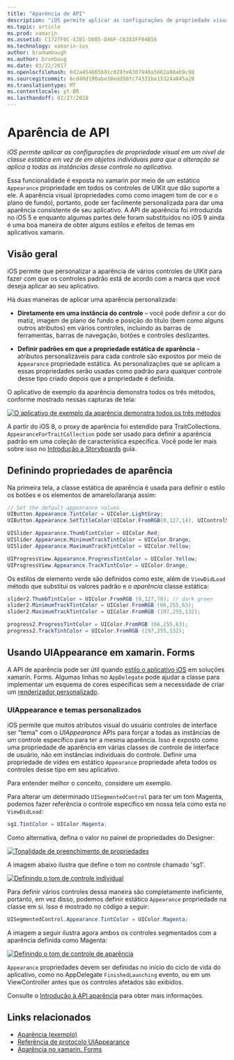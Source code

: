 ```yaml
---
title: "Aparência de API"
description: "iOS permite aplicar as configurações de propriedade visual em um nível de classe estática em vez de em objetos individuais para que a alteração se aplica a todas as instâncias desse controle no aplicativo."
ms.topic: article
ms.prod: xamarin
ms.assetid: C1727F0C-82B1-D085-D46F-C6383FF04B16
ms.technology: xamarin-ios
author: bradumbaugh
ms.author: brumbaug
ms.date: 03/22/2017
ms.openlocfilehash: 6d2a454665691c028fe8307940a5662a98ab9c98
ms.sourcegitcommit: 6cd40d190abe38edd50fc74331be15324a845a28
ms.translationtype: MT
ms.contentlocale: pt-BR
ms.lasthandoff: 02/27/2018
---
```

# <a name="appearance-api"></a>Aparência de API

_iOS permite aplicar as configurações de propriedade visual em um nível de classe estática em vez de em objetos individuais para que a alteração se aplica a todas as instâncias desse controle no aplicativo._

Essa funcionalidade é exposta no xamarin por meio de um estático `Appearance` propriedade em todos os controles de UIKit que dão suporte a ele. A aparência visual (propriedades como como imagem tom de cor e o plano de fundo), portanto, pode ser facilmente personalizada para dar uma aparência consistente de seu aplicativo. A API de aparência foi introduzida no iOS 5 e enquanto algumas partes dele foram substituídos no iOS 9 ainda é uma boa maneira de obter alguns estilos e efeitos de temas em aplicativos xamarin.

## <a name="overview"></a>Visão geral

iOS permite que personalizar a aparência de vários controles de UIKit para fazer com que os controles padrão está de acordo com a marca que você deseja aplicar ao seu aplicativo.

Há duas maneiras de aplicar uma aparência personalizada:

- **Diretamente em uma instância do controle** – você pode definir a cor do matiz, imagem de plano de fundo e posição do título (bem como alguns outros atributos) em vários controles, incluindo as barras de ferramentas, barras de navegação, botões e controles deslizantes.

- **Definir padrões em que a propriedade estática de aparência** – atributos personalizáveis para cada controle são expostos por meio de `Appearance` propriedade estática. As personalizações que se aplicam a essas propriedades serão usadas como padrão para qualquer controle desse tipo criado depois que a propriedade é definida.

O aplicativo de exemplo da aparência demonstra todos os três métodos, conforme mostrado nessas capturas de tela:

 [ ![](introduction-to-the-appearance-api-images/appearance01.png "O aplicativo de exemplo da aparência demonstra todos os três métodos")](introduction-to-the-appearance-api-images/appearance01.png)

A partir do iOS 8, o proxy de aparência foi estendido para TraitCollections.
 `AppearanceForTraitCollection` pode ser usado para definir a aparência padrão em uma coleção de característica específica. Você pode ler mais sobre isso no [Introdução a Storyboards](~/ios/user-interface/storyboards/unified-storyboards.md) guia.


## <a name="setting-appearance-properties"></a>Definindo propriedades de aparência

Na primeira tela, a classe estática de aparência é usada para definir o estilo os botões e os elementos de amarelo/laranja assim:

```csharp
// Set the default appearance values
UIButton.Appearance.TintColor = UIColor.LightGray;
UIButton.Appearance.SetTitleColor(UIColor.FromRGB(0,127,14), UIControlState.Normal);

UISlider.Appearance.ThumbTintColor = UIColor.Red;
UISlider.Appearance.MinimumTrackTintColor = UIColor.Orange;
UISlider.Appearance.MaximumTrackTintColor = UIColor.Yellow;

UIProgressView.Appearance.ProgressTintColor = UIColor.Yellow;
UIProgressView.Appearance.TrackTintColor = UIColor.Orange;
```

Os estilos de elemento verde são definidos como este, além de `ViewDidLoad` método que substitui os valores padrão e o *aparência* classe estática:

```csharp
slider2.ThumbTintColor = UIColor.FromRGB (0,127,70); // dark green
slider2.MinimumTrackTintColor = UIColor.FromRGB (66,255,63);
slider2.MaximumTrackTintColor = UIColor.FromRGB (197,255,132);
```

```csharp
progress2.ProgressTintColor = UIColor.FromRGB (66,255,63);
progress2.TrackTintColor = UIColor.FromRGB (197,255,132);
```

## <a name="using-uiappearance-in-xamarinforms"></a>Usando UIAppearance em xamarin. Forms

A API de aparência pode ser útil quando [estilo o aplicativo iOS](~/xamarin-forms/platform/ios/theme.md#uiappearance) em soluções xamarin. Forms. Algumas linhas no `AppDelegate` pode ajudar a classe para implementar um esquema de cores específicas sem a necessidade de criar um [renderizador personalizado](~/xamarin-forms/app-fundamentals/custom-renderer/index.md).


### <a name="custom-themes-and-uiappearance"></a>UIAppearance e temas personalizados

iOS permite que muitos atributos visual do usuário controles de interface ser "tema" com o *UIAppearance* APIs para forçar a todas as instâncias de um controle específico para ter a mesma aparência. Isso é exposto como uma propriedade de aparência em várias classes de controle de interface de usuário, não em instâncias individuais do controle. Definir uma propriedade de vídeo em estático `Appearance` propriedade afeta todos os controles desse tipo em seu aplicativo.

Para entender melhor o conceito, considere um exemplo.

Para alterar um determinado `UISegmentedControl` para ter um tom Magenta, podemos fazer referência o controle específico em nossa tela como esta no `ViewDidLoad`:

```csharp
sg1.TintColor = UIColor.Magenta;
```

Como alternativa, defina o valor no painel de propriedades do Designer: 

[ ![](introduction-to-the-appearance-api-images/propertiespadtint.png "Tonalidade de preenchimento de propriedades")](introduction-to-the-appearance-api-images/propertiespadtint.png)

A imagem abaixo ilustra que define o tom no controle chamado 'sg1'.

 [ ![](introduction-to-the-appearance-api-images/image53.png "Definindo o tom de controle individual")](introduction-to-the-appearance-api-images/image53.png)

Para definir vários controles dessa maneira são completamente ineficiente, portanto, em vez disso, podemos definir estático `Appearance` propriedade na classe em si. Isso é mostrado no código a seguir:

```csharp
UISegmentedControl.Appearance.TintColor = UIColor.Magenta;
```

A imagem a seguir ilustra agora ambos os controles segmentados com a aparência definida como Magenta:

 [ ![](introduction-to-the-appearance-api-images/image54.png "Definindo o tom de controle de aparência")](introduction-to-the-appearance-api-images/image54.png)

`Appearance` propriedades devem ser definidas no início do ciclo de vida do aplicativo, como no AppDelegate `FinishedLaunching` evento, ou em um ViewController antes que os controles afetados são exibidos.


Consulte o [Introdução à API aparência](~/ios/user-interface/ios-ui/introduction-to-the-appearance-api.md) para obter mais informações.


## <a name="related-links"></a>Links relacionados

- [Aparência (exemplo)](https://developer.xamarin.com/samples/monotouch/IntroToAppearance/)
- [Referência de protocolo UIAppearance](https://developer.apple.com/library/ios/documentation/UIKit/Reference/UIAppearance_Protocol/)
- [Aparência no xamarin. Forms](~/xamarin-forms/platform/ios/theme.md#uiappearance)

